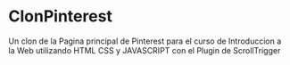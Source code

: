 # ClonPinterest
Un clon de la Pagina principal de Pinterest para el curso de Introduccion a la Web utilizando HTML CSS y JAVASCRIPT con el Plugin de ScrollTrigger
